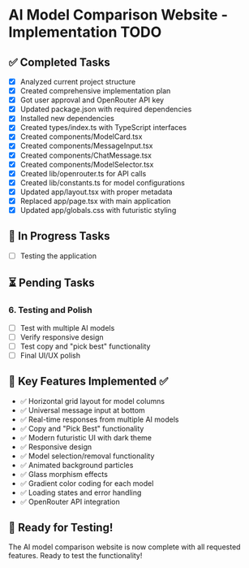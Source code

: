 # AI Model Comparison Website - Implementation TODO

## ✅ Completed Tasks
- [x] Analyzed current project structure
- [x] Created comprehensive implementation plan
- [x] Got user approval and OpenRouter API key
- [x] Updated package.json with required dependencies
- [x] Installed new dependencies
- [x] Created types/index.ts with TypeScript interfaces
- [x] Created components/ModelCard.tsx
- [x] Created components/MessageInput.tsx  
- [x] Created components/ChatMessage.tsx
- [x] Created components/ModelSelector.tsx
- [x] Created lib/openrouter.ts for API calls
- [x] Created lib/constants.ts for model configurations
- [x] Updated app/layout.tsx with proper metadata
- [x] Replaced app/page.tsx with main application
- [x] Updated app/globals.css with futuristic styling

## 🔄 In Progress Tasks
- [ ] Testing the application

## ⏳ Pending Tasks

### 6. Testing and Polish
- [ ] Test with multiple AI models
- [ ] Verify responsive design
- [ ] Test copy and "pick best" functionality
- [ ] Final UI/UX polish

## 🎯 Key Features Implemented ✅
- ✅ Horizontal grid layout for model columns
- ✅ Universal message input at bottom
- ✅ Real-time responses from multiple AI models
- ✅ Copy and "Pick Best" functionality
- ✅ Modern futuristic UI with dark theme
- ✅ Responsive design
- ✅ Model selection/removal functionality
- ✅ Animated background particles
- ✅ Glass morphism effects
- ✅ Gradient color coding for each model
- ✅ Loading states and error handling
- ✅ OpenRouter API integration

## 🚀 Ready for Testing!
The AI model comparison website is now complete with all requested features. Ready to test the functionality!
